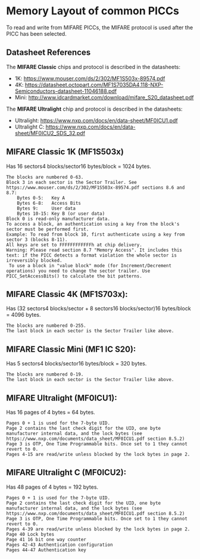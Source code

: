 # Memory Layout of common PICCs

To read and write from MIFARE PICCs, the MIFARE protocol is used after the PICC has been selected.

## Datasheet References

The **MIFARE Classic** chips and protocol is described in the datasheets:
  *  1K:   https://www.mouser.com/ds/2/302/MF1S503x-89574.pdf
  *  4K:   https://datasheet.octopart.com/MF1S7035DA4,118-NXP-Semiconductors-datasheet-11046188.pdf
  *  Mini: http://www.idcardmarket.com/download/mifare_S20_datasheet.pdf

The **MIFARE Ultralight** chip and protocol is described in the datasheets:
  *  Ultralight:   https://www.nxp.com/docs/en/data-sheet/MF0ICU1.pdf
  *  Ultralight C: https://www.nxp.com/docs/en/data-sheet/MF0ICU2_SDS_32.pdf

## MIFARE Classic 1K (MF1S503x)

Has 16 sectors4 blocks/sector16 bytes/block = 1024 bytes.

    The blocks are numbered 0-63.
    Block 3 in each sector is the Sector Trailer. See https://www.mouser.com/ds/2/302/MF1S503x-89574.pdf sections 8.6 and 8.7:
        Bytes 0-5:   Key A
        Bytes 6-8:   Access Bits
        Bytes 9:     User data
        Bytes 10-15: Key B (or user data)
    Block 0 is read-only manufacturer data.
    To access a block, an authentication using a key from the block's sector must be performed first.
    Example: To read from block 10, first authenticate using a key from sector 3 (blocks 8-11).
    All keys are set to FFFFFFFFFFFFh at chip delivery.
    Warning: Please read section 8.7 "Memory Access". It includes this text: if the PICC detects a format violation the whole sector is irreversibly blocked.
     To use a block in "value block" mode (for Increment/Decrement operations) you need to change the sector trailer. Use PICC_SetAccessBits() to calculate the bit patterns.

## MIFARE Classic 4K (MF1S703x):

Has (32 sectors4 blocks/sector + 8 sectors16 blocks/sector)16 bytes/block = 4096 bytes.

    The blocks are numbered 0-255.
    The last block in each sector is the Sector Trailer like above.

## MIFARE Classic Mini (MF1 IC S20):

Has 5 sectors4 blocks/sector16 bytes/block = 320 bytes.

    The blocks are numbered 0-19.
    The last block in each sector is the Sector Trailer like above.

## MIFARE Ultralight (MF0ICU1):

Has 16 pages of 4 bytes = 64 bytes.

    Pages 0 + 1 is used for the 7-byte UID.
    Page 2 contains the last check digit for the UID, one byte manufacturer internal data, and the lock bytes (see https://www.nxp.com/documents/data_sheet/MF0ICU1.pdf section 8.5.2)
    Page 3 is OTP, One Time Programmable bits. Once set to 1 they cannot revert to 0.
    Pages 4-15 are read/write unless blocked by the lock bytes in page 2. 

## MIFARE Ultralight C (MF0ICU2):

Has 48 pages of 4 bytes = 192 bytes.

    Pages 0 + 1 is used for the 7-byte UID.
    Page 2 contains the last check digit for the UID, one byte manufacturer internal data, and the lock bytes (see https://www.nxp.com/documents/data_sheet/MF0ICU1.pdf section 8.5.2)
    Page 3 is OTP, One Time Programmable bits. Once set to 1 they cannot revert to 0.
    Pages 4-39 are read/write unless blocked by the lock bytes in page 2. 
    Page 40 Lock bytes
    Page 41 16 bit one way counter
    Pages 42-43 Authentication configuration
    Pages 44-47 Authentication key 